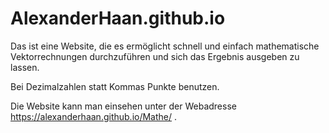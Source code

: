 # AlexanderHaan.github.io

Das ist eine Website, die es ermöglicht schnell und einfach mathematische Vektorrechnungen durchzuführen und sich das Ergebnis ausgeben zu lassen.

Bei Dezimalzahlen statt Kommas Punkte benutzen.

Die Website kann man einsehen unter der Webadresse https://alexanderhaan.github.io/Mathe/ .
